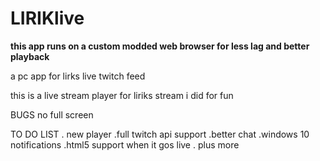 # LIRIKlive
**this app  runs on a custom modded web browser for less lag and better playback**






a pc app for lirks live twitch feed 

this is a live stream player for liriks stream i did for fun 



BUGS 
no full screen 


TO DO LIST
. new player 
.full twitch api support 
.better chat
.windows 10 notifications
.html5 support when it gos live 
. plus more 
